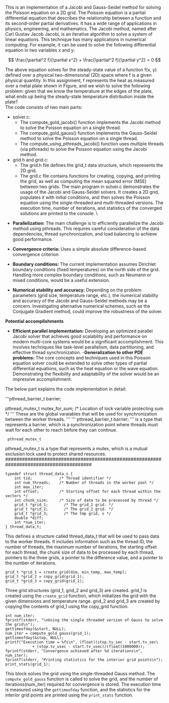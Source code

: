 This is an implementation of a Jacobi and Gauss-Seidel method for solving the Poisson equation on a 2D grid. The Poisson equation is a partial differential equation that describes the relationship between a function and its second-order partial derivatives. It has a wide range of applications in physics, engineering, and mathematics.
The Jacobi method, named after Carl Gustav Jacob Jacobi, is an iterative algorithm to solve a
system of linear equations. This technique has many applications in numerical computing. For
example, it can be used to solve the following differential equation in two variables x and y:

$$ \frac{\partial^2 f}{\partial x^2} +  \frac{\partial^2 f}{\partial y^2} = 0 $$


The above equation solves for the steady-state value of a function f(x, y) defined over a physical
two-dimensional (2D) space where f is a given physical quantity.
In this assignment, f represents
the heat as measured over a metal plate shown in Figure, and we wish to solve the following
problem: given that we know the temperature at the edges of the plate, what ends up being the
steady-state temperature distribution inside the plate?  
The code consists of two main parts:
* solver.c:
   * The compute_gold_jacobi() function implements the Jacobi method to solve the Poisson equation on a single thread.
   * The compute_gold_gauss() function implements the Gauss-Seidel method to solve the Poisson equation on a single thread.
   * The compute_using_pthreads_jacobi() function uses multiple threads (via pthreads) to solve the Poisson equation using the Jacobi method.
* grid.h and grid.c:
   * The grid.h file defines the grid_t data structure, which represents the 2D grid.
   * The grid.c file contains functions for creating, copying, and printing the grid, as well as computing the mean squared error (MSE) between two grids. 
The main program in solver.c demonstrates the usage of the Jacobi and Gauss-Seidel solvers. It creates a 2D grid, populates it with initial conditions, and then solves the Poisson equation using the single-threaded and multi-threaded versions. The execution time, number of iterations, and statistics of the converged solutions are printed to the console. \

- **Parallelization:** The main challenge is to efficiently parallelize the Jacobi method using pthreads. This requires careful consideration of the data dependencies, thread synchronization, and load balancing to achieve good performance.

- **Convergence criteria:** Uses a simple absolute difference-based convergence criterion
- **Boundary conditions:** The current implementation assumes Dirichlet boundary conditions (fixed temperatures) on the north side of the grid. Handling more complex boundary conditions, such as Neumann or mixed conditions, would be a useful extension.
- **Numerical stability and accuracy:** Depending on the problem parameters (grid size, temperature range, etc.), the numerical stability and accuracy of the Jacobi and Gauss-Seidel methods may be a concern. Investigating alternative numerical schemes, such as the Conjugate Gradient method, could improve the robustness of the solver.

**Potential accomplishments** 

- **Efficient parallel implementation:** Developing an optimized parallel Jacobi solver that achieves good scalability and performance on modern multi-core systems would be a significant accomplishment. This involves techniques like task-level parallelism, data partitioning, and effective thread synchronization.
-**Generalization to other PDE problems:** The core concepts and techniques used in this Poisson equation solver could be extended to solve other types of partial differential equations, such as the heat equation or the wave equation. Demonstrating the flexibility and adaptability of the solver would be an impressive accomplishment.

 The below part explains the code implementation in detail: 
 
'''pthread_barrier_t barrier;

pthread_mutex_t mutex_for_sum; /* Location of lock variable protecting sum */
'''
These are the global varaiables that will be used for synchronization between the worker threads. 
'''
'''
pthread_barrier_t barrier; ''' is a type that represents a barrier, which is a synchronization point where threads must wait for each other to reach before they can continue. 

```
 pthread_mutex_t
```
pthread_mutex_t is a type that represents a mutex, which is a mutual exclusion lock used to protect shared resources. 
#######################################################################################

```
typedef struct thread_data_s { 
    int tid;            /* Thread identifier */
    int num_threads;    /* Number of threads in the worker pool */
    int max_iter;
    int offset;         /* Starting offset for each thread within the vectors */ 
    int chunk_size;     /* Size of data to be processed by thread */
    grid_t *grid_1;       /* The grid_1 grid. */   
    grid_t *grid_2;       /* The grid_2 grid. */
    grid_t *grid_3;       /* The tmp grid, x */
    double *diff;
    int *num_iter;
} thread_data_t;
```


This defines a structure called thread_data_t that will be used to pass data to the worker threads. It includes information such as the thread ID, the number of threads, the maximum number of iterations, the starting offset for each thread, the chunk size of data to be processed by each thread, pointers to the three grids, a pointer to the difference value, and a pointer to the number of iterations. 

```
grid_t *grid_1 = create_grid(dim, min_temp, max_temp);
grid_t *grid_2 = copy_grid(grid_1);
grid_t *grid_3 = copy_grid(grid_1);
```

Three grid structures (grid_1, grid_2 and grid_3) are created. grid_1 is created using the `create_grid` function, which initializes the grid with the given dimensions and temperature range. grid_2 and grid_3 are created by copying the contents of grid_1 using the copy_grid function. 

```
int num_iter;
fprintf(stderr, "\nUsing the single threaded version of Gauss to solve the grid\n");
gettimeofday(&start, NULL);
num_iter = compute_gold_gauss(grid_1);
gettimeofday(&stop, NULL);
printf("Execution time = %fs\n", (float)(stop.tv_sec - start.tv_sec\
            + (stop.tv_usec - start.tv_usec)/(float)1000000));
fprintf(stderr, "Convergence achieved after %d iterations\n", num_iter);
fprintf(stderr, "Printing statistics for the interior grid points\n");
print_stats(grid_1);
```

This block solves the grid using the single-threaded Gauss method. The `compute_gold_gauss` function is called to solve the grid, and the number of iterations(num_iter) required for convergence is stored. The execution time is measured using the `gettimeofday` function, and the statistics for the interior grid points are printed using the `print_stats` function. 

